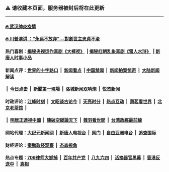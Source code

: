 ### ⚠️ 请收藏本页面，服务器被封后将在此更新

---

#### [🔥 武汉肺炎疫情](http://167.172.205.55:10000/videos/corona/)
#### [🔥 川普演讲 ：“永远不放弃” --對創世主忠貞不渝](http://167.172.205.55:10000/videos/news/trump01.html?ts=11191611)

#### 热门喜剧：[揭秘央视运作喜剧《大裤衩》](http://167.172.205.55:10000/videos/res/big-shorts/) &nbsp;|&nbsp;[揭秘红朝乱象喜剧《雷人水浒》](http://167.172.205.55:10000/videos/res/OutlawsOfMarsh/) &nbsp;|&nbsp;[新唐人时事小品](http://167.172.205.55:10000/videos/res/comedy/)

#### 新闻点评：[世界的十字路口](http://167.172.205.55/tanghao/) &nbsp;|&nbsp; [新闻看点](http://167.172.205.55/news-insight/) &nbsp;|&nbsp;[中国禁闻](http://167.172.205.55/ntdtv-news/) &nbsp;|&nbsp; [新闻拍案惊奇](http://167.172.205.55/dayu/) &nbsp;|&nbsp; [大陆新闻解读](http://167.172.205.55/ntdtv-comedy/)
####   &nbsp;|&nbsp;  [今日点击](http://167.172.205.55/news-click/)  &nbsp;|&nbsp; [新聞第一現場](http://167.172.205.55/primary-scene/) &nbsp;|&nbsp; [洛城新闻双响炮](http://167.172.205.55/la-news/) &nbsp;|&nbsp; [悦览新闻](http://167.172.205.55/dingyue/)

#### 时政评论：[江峰时刻](http://167.172.205.55/today-in-history/) &nbsp;|&nbsp; [文昭谈古论今](http://167.172.205.55/wenzhao/) &nbsp;|&nbsp; [天亮时分](http://167.172.205.55/tianliang/) &nbsp;|&nbsp; [热点互动](http://167.172.205.55/ntdtv-rdhd/) &nbsp;|&nbsp; [萧茗看世界](http://167.172.205.55/simonegao/) &nbsp;|&nbsp; [北京老茶馆](http://167.172.205.55/teahouse/)  &nbsp;|&nbsp;  
####   &nbsp;|&nbsp;  [明居正透視中國](http://167.172.205.55/decoding-china/)  &nbsp;|&nbsp; [陳破空縱論天下](http://167.172.205.55/pokong/)  &nbsp;|&nbsp; [薇羽看世間](http://167.172.205.55/weiyu/)  &nbsp;|&nbsp; [台湾政經最前線](http://167.172.205.55/taiwan/)   

#### 网站代理：[大纪元新闻网](http://167.172.205.55:10080/gb/) &nbsp;|&nbsp; [新唐人电视台](http://167.172.205.55:8808/gb/) &nbsp;|&nbsp; [网门](http://167.172.205.55:11000/) &nbsp;|&nbsp; [自由亚洲电台](http://167.172.205.55:9800/mandarin/) &nbsp;|&nbsp; [追查国际](http://167.172.205.55:10010/)

#### 财经评论：[秦鹏政经观察](http://167.172.205.55/qinpeng/) &nbsp;|&nbsp; [杰森視角 ](http://167.172.205.55/jason/)

#### 热点专题：[709律师大抓捕](http://167.172.205.55:10000/videos/709/) &nbsp;|&nbsp; [百年共产党](http://167.172.205.55:10000/videos/ccp.html) &nbsp;|&nbsp; [八九六四](http://167.172.205.55:10000/videos/88/)  &nbsp;|&nbsp; [活摘器官黑幕](http://167.172.205.55:10000/videos/res/Organs/)  &nbsp;|&nbsp; [香港反送中](http://167.172.205.55:10000/videos/res/hk/)  &nbsp;|&nbsp; [真相](http://167.172.205.55:10000/videos/truth.html)

<img src='http://gfw-breaker.win/link40.md' width='0px' height='0px'/>
